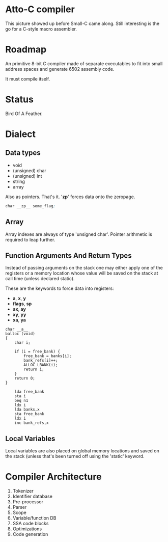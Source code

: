 Atto-C compiler
===============

This picture showed up before Small-C came along.  Still
interesting is the go for a C-style macro assembler.

# Roadmap

An primitive 8-bit C compiler made of separate executables
to fit into small address spaces and generate 6502 assembly
code.

It must compile itself.

# Status

Bird Of A Feather.

# Dialect

## Data types

* void
* (unsigned) char
* (unsigned) int
* string
* array

Also as pointers.  That's it.
'__zp__' forces data onto the zeropage.

~~~asm
char __zp__ some_flag;
~~~

## Array

Array indexes are always of type 'unsigned char'.  Pointer
arithmetic is required to leap further.

## Function Arguments And Return Types

Instead of passing arguments on the stack one may either
apply one of the registers or a memory location whose value
will be saved on the stack at call time (unless declared
static).

These are the keywords to force data into registers:

* __a__, __x__, __y__
* __flags__, __sp__
* __ax__, __ay__
* __xy__, __yy__
* __xa__, __ya__

~~~
char __a__
balloc (void)
{
    char i;

    if (i = free_bank) {
        free_bank = banks[i];
        bank_refs[i]++;
        ALLOC_LBANK(i);
        return i;
    }
    return 0;
}
~~~
~~~
    lda free_bank
    sta i
    beq n1
    ldx i
    lda banks,x
    sta free_bank
    ldx i
    inc bank_refs,x
~~~

## Local Variables

Local variables are also placed on
global memory locations and saved on
the stack (unless that's been turned off
using the 'static' keyword.

# Compiler Architecture

1. Tokenizer
2. Identifier database
3. Pre-processor
4. Parser
5. Scope
6. Variable/function DB
7. SSA code blocks
8. Optimizations
9. Code generation
